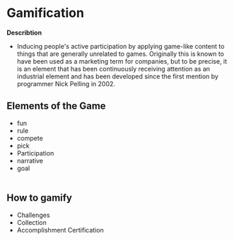 # Gamification

**Describtion**
- Inducing people's active participation by applying game-like content to things that are generally unrelated to games. Originally this is known to have been used as a marketing term for companies, but to be precise, it is an element that has been continuously receiving attention as an industrial element and has been developed since the first mention by programmer Nick Pelling in 2002.


Elements of the Game
--------------------
- fun
- rule
- compete
- pick
- Participation
- narrative
- goal
<br/><br/>

How to gamify
-------------
- Challenges
- Collection
- Accomplishment Certification
